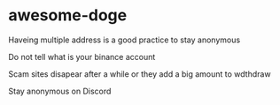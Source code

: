 # awesome-doge

Haveing multiple address is a good practice to stay anonymous

Do not tell what is your binance account

Scam sites disapear after a while or they add a big amount to wdthdraw

Stay anonymous on Discord
